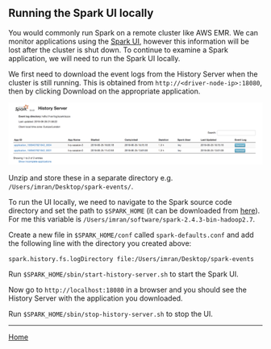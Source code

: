 ## Running the Spark UI locally

You would commonly run Spark on a remote cluster like AWS EMR.  We can monitor applications using the [Spark UI](https://spark.apache.org/docs/latest/monitoring.html), however this information will be lost after the cluster is shut down.  To continue to examine a Spark application, we will need to run the Spark UI locally.

We first need to download the event logs from the History Server when the cluster is still running.  This is obtained from `http://<driver-node-ip>:18080`, then by clicking Download on the appropriate application.

![](figs/spark_ui.png)

Unzip and store these in a separate directory e.g. `/Users/imran/Desktop/spark-events/`.

To run the UI locally, we need to navigate to the Spark source code directory and set the path to `$SPARK_HOME` (it can be downloaded from [here](https://spark.apache.org/downloads.html)).  For me this variable is `/Users/imran/software/spark-2.4.3-bin-hadoop2.7`.

Create a new file in `$SPARK_HOME/conf` called `spark-defaults.conf` and add the following line with the directory you created above:
```text
spark.history.fs.logDirectory file:/Users/imran/Desktop/spark-events
```

Run `$SPARK_HOME/sbin/start-history-server.sh` to start the Spark UI.

Now go to `http://localhost:18080` in a browser and you should see the History Server with the application you downloaded.

Run `$SPARK_HOME/sbin/stop-history-server.sh` to stop the UI.

---
[Home](../index.md)
